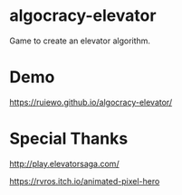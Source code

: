 # algocracy-elevator

Game to create an elevator algorithm.

# Demo

https://ruiewo.github.io/algocracy-elevator/

# Special Thanks

http://play.elevatorsaga.com/

https://rvros.itch.io/animated-pixel-hero
